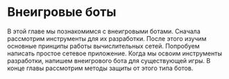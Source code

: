 # Внеигровые боты

В этой главе мы познакомимся с внеигровыми ботами. Сначала рассмотрим инструменты для их разработки. После этого изучим основные принципы работы вычислительных сетей. Попробуем написать простое сетевое приложение. Когда мы освоим инструменты разработки, напишем внеигрового бота для существующей игры. В конце главы рассмотрим методы защиты от этого типа ботов.
